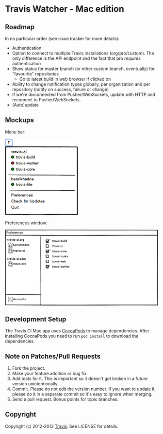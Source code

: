 # Travis Watcher - Mac edition

## Roadmap

In no particular order (see issue tracker for more details):

- Authentication
- Option to connect to multiple Travis installations (org/pro/custom). The only
  difference is the API endpoint and the fact that pro *requires* authentication
- Show status for master branch (or other custom branch, eventually) for
  "favourite" repositories
  - Go to latest build in web browser if clicked on
- Ability to change notification types globally, per organization and per
  repository (notify on success, failure or change)
- If we're disconnected from Pusher/WebSockets, update with HTTP and reconnect
  to Pusher/WebSockets.
- (Auto)update


## Mockups

Menu bar:

![Menu bar mockup](mockups/menubar.png)

Preferences window:

![Preferences window mockup](mockups/preferences.png)


## Development Setup

The Travis CI Mac app uses [CocoaPods][] to manage dependencies. After
installing CocoaPods you need to run `pod install` to download the dependencies.

[CocoaPods]: http://cocoapods.org

## Note on Patches/Pull Requests

1. Fork the project.
2. Make your feature addition or bug fix.
3. Add tests for it. This is important so it doesn't get broken in a future
   version unintentionally.
4. Commit. Please do not edit the version number. If you want to update it,
   please do it in a separate commit so it's easy to ignore when merging.
5. Send a pull request. Bonus points for topic branches.

## Copyright

Copyright (c) 2012-2013 [Travis](http://github.com/travis-ci). See LICENSE for details.
